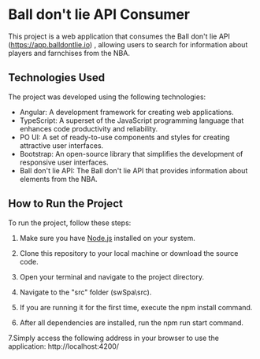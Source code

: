 # Ball don't lie API Consumer

This project is a web application that consumes the Ball don't lie API (https://app.balldontlie.io) , allowing users to search for information about players and farnchises from the NBA.

## Technologies Used

The project was developed using the following technologies:

- Angular: A development framework for creating web applications.
- TypeScript: A superset of the JavaScript programming language that enhances code productivity and reliability.
- PO UI: A set of ready-to-use components and styles for creating attractive user interfaces.
- Bootstrap: An open-source library that simplifies the development of responsive user interfaces.
- Ball don't lie API: The Ball don't lie API that provides information about elements from the NBA.

## How to Run the Project

To run the project, follow these steps:

1. Make sure you have [Node.js](https://nodejs.org/) installed on your system.

2. Clone this repository to your local machine or download the source code.

3. Open your terminal and navigate to the project directory.

4. Navigate to the "src" folder (swSpa\src).

5. If you are running it for the first time, execute the npm install command.

6. After all dependencies are installed, run the npm run start command.

7.Simply access the following address in your browser to use the application: http://localhost:4200/

